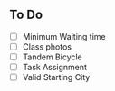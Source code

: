 
## To Do

- [ ] Minimum Waiting time
- [ ] Class photos
- [ ] Tandem Bicycle
- [ ] Task Assignment
- [ ] Valid Starting City
